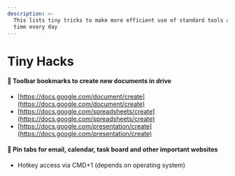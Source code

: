 ```yaml
---
description: >-
  This lists tiny tricks to make more efficient use of standard tools and save
  time every day
---
```


# Tiny Hacks

#### 👾 Toolbar bookmarks to create new documents in drive

* [https://docs.google.com/document/create](https://docs.google.com/document/create)
* [https://docs.google.com/spreadsheets/create](https://docs.google.com/spreadsheets/create)
* [https://docs.google.com/presentation/create](https://docs.google.com/presentation/create)

#### 👾 Pin tabs for email, calendar, task board and other important websites

* Hotkey access via CMD+1 \(depends on operating system\)

